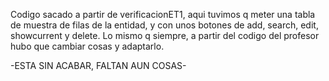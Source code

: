 Codigo sacado a partir de verificacionET1, aqui tuvimos q meter una tabla de muestra de filas de la entidad, y con unos botones de add, search, edit, showcurrent y delete. Lo mismo q siempre, a partir del codigo del profesor hubo que cambiar cosas y adaptarlo.

-ESTA SIN ACABAR, FALTAN AUN COSAS-